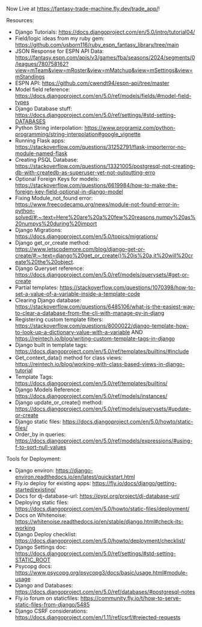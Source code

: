 Now Live at https://fantasy-trade-machine.fly.dev/trade_app/!

Resources:
- Django Tutorials: https://docs.djangoproject.com/en/5.0/intro/tutorial04/
- Field/logic ideas from my ruby gem: https://github.com/usborn116/ruby_espn_fantasy_library/tree/main
- JSON Response for ESPN API Data: https://fantasy.espn.com/apis/v3/games/fba/seasons/2024/segments/0/leagues/780758162?view=mTeam&view=mRoster&view=mMatchup&view=mSettings&view=mStandings
- ESPN API: https://github.com/cwendt94/espn-api/tree/master
- Model field reference: https://docs.djangoproject.com/en/5.0/ref/models/fields/#model-field-types
- Django Database stuff: https://docs.djangoproject.com/en/5.0/ref/settings/#std-setting-DATABASES
- Python String interpolation: https://www.programiz.com/python-programming/string-interpolation#google_vignette
- Running Flask apps: https://stackoverflow.com/questions/31252791/flask-importerror-no-module-named-flask
- Creating PSQL Database: https://stackoverflow.com/questions/13321005/postgresql-not-creating-db-with-createdb-as-superuser-yet-not-outputting-erro
- Optional Foreign Keys for models: https://stackoverflow.com/questions/6619984/how-to-make-the-foreign-key-field-optional-in-django-model
- Fixing Module_not_found error: https://www.freecodecamp.org/news/module-not-found-error-in-python-solved/#:~:text=Here%20are%20a%20few%20reasons,numpy%20as%20numpys%20during%20import
- Django Migrations: https://docs.djangoproject.com/en/5.0/topics/migrations/
- Django get_or_create method: https://www.letscodemore.com/blog/django-get-or-create/#:~:text=django%20get_or_create()%20is%20a,it%20will%20create%20the%20object.
- Django Queryset reference: https://docs.djangoproject.com/en/5.0/ref/models/querysets/#get-or-create
- Partial templates: https://stackoverflow.com/questions/1070398/how-to-set-a-value-of-a-variable-inside-a-template-code
- Clearing Django database: https://stackoverflow.com/questions/6485106/what-is-the-easiest-way-to-clear-a-database-from-the-cli-with-manage-py-in-djang
- Registering custom template filters: https://stackoverflow.com/questions/8000022/django-template-how-to-look-up-a-dictionary-value-with-a-variable AND https://reintech.io/blog/writing-custom-template-tags-in-django
- Django built in template tags: https://docs.djangoproject.com/en/5.0/ref/templates/builtins/#include
- Get_context_data() method for class views: https://reintech.io/blog/working-with-class-based-views-in-django-tutorial
- Template Tags: https://docs.djangoproject.com/en/5.0/ref/templates/builtins/
- Django Models Reference: https://docs.djangoproject.com/en/5.0/ref/models/instances/
- Django update_or_create() method: https://docs.djangoproject.com/en/5.0/ref/models/querysets/#update-or-create
- Django static files: https://docs.djangoproject.com/en/5.0/howto/static-files/
- Order_by in queries: https://docs.djangoproject.com/en/5.0/ref/models/expressions/#using-f-to-sort-null-values

Tools for Deployment:
- Django environ: https://django-environ.readthedocs.io/en/latest/quickstart.html
- Fly.io deploy for existing apps: https://fly.io/docs/django/getting-started/existing/
- Docs for dj-database-url: https://pypi.org/project/dj-database-url/
- Deploying static files: https://docs.djangoproject.com/en/5.0/howto/static-files/deployment/
- Docs on Whitenoise: https://whitenoise.readthedocs.io/en/stable/django.html#check-its-working
- Django Deploy checklist: https://docs.djangoproject.com/en/5.0/howto/deployment/checklist/
- Django Settings doc: https://docs.djangoproject.com/en/5.0/ref/settings/#std-setting-STATIC_ROOT
- Psycopg docs: https://www.psycopg.org/psycopg3/docs/basic/usage.html#module-usage
- Django and Databases: https://docs.djangoproject.com/en/5.0/ref/databases/#postgresql-notes
- Fly.io forum on staticfiles: https://community.fly.io/t/how-to-serve-static-files-from-django/5485
- Django CSRF considerations: https://docs.djangoproject.com/en/1.11/ref/csrf/#rejected-requests
